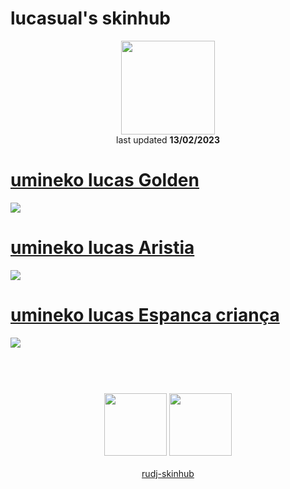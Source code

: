 # lucasual's skinhub
<p align="center">
<a href="https://osu.ppy.sh/users/19779106">
  <img src="https://a.ppy.sh/19779106"  
       width="150"
       height="150"></a>
<br>
last updated <b>13/02/2023</b>
</p>

# [umineko lucas Golden](https://github.com/rudj-skinhub/woal/raw/tyfh/player/lucasual/umineko%20lucas%20Golden.osk)
[![](https://i.imgur.com/iOfGWqo.jpeg)](https://github.com/rudj-skinhub/woal/raw/tyfh/player/lucasual/umineko%20lucas%20Golden.osk)

# [umineko lucas Aristia](https://github.com/rudj-skinhub/woal/raw/tyfh/player/lucasual/umineko%20lucas%20Aristia.osk)
[![](https://i.imgur.com/81ETUdK.jpeg)](https://github.com/rudj-skinhub/woal/raw/tyfh/player/lucasual/umineko%20lucas%20Aristia.osk)

# [umineko lucas Espanca criança](https://github.com/rudj-skinhub/woal/raw/tyfh/player/lucasual/umineko%20lucas%20Espanca%20crian%C3%A7a.osk)
[![](https://i.imgur.com/gwkzJC8.jpeg)](https://github.com/rudj-skinhub/woal/raw/tyfh/player/lucasual/umineko%20lucas%20Espanca%20crian%C3%A7a.osk)

#
<p align="center">
  <br></br>
  <a href="https://www.youtube.com/channel/UCa0w_93_MGTYeo5OxHHNuJQ">
  <img src="https://i.imgur.com/YWbDUUy.png"  
       width="100" 
       height="100"></a>
  <a href="https://twitter.com/brainaneurysm0">
  <img src="https://i.imgur.com/PUQ5uWf.png" 
       width="100" 
       height="100"></a>
  <br></br>
  <a href="README.md">rudj-skinhub</a>
 </p>
